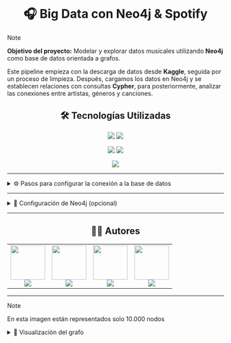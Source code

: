 <h1 align="center"> 🎧 Big Data con Neo4j & Spotify</h1>

> [!NOTE]
> **Objetivo del proyecto:** Modelar y explorar datos musicales utilizando **Neo4j** como base de datos orientada a grafos.
>
> Este pipeline empieza con la descarga de datos desde **Kaggle**, seguida por un proceso de limpieza. Después, cargamos los datos en Neo4j y se establecen relaciones con consultas **Cypher**, para posteriormente, analizar las conexiones entre artistas, géneros y canciones.
>

<h2 align="center">🛠 Tecnologías Utilizadas</h3>

<p align="center">
  <img src="https://img.shields.io/badge/Python-Limpieza-blue?logo=python&logoColor=white" />
  <img src="https://img.shields.io/badge/Kaggle-Datasets-20BEFF?logo=kaggle&logoColor=white" />
</p>

<p align="center">
  <img src="https://img.shields.io/badge/Neo4j-Base%20de%20Datos-008CC1?logo=neo4j&logoColor=green" />
  <img src="https://img.shields.io/badge/Cypher-Consultas-00A86B?logo=codeforces&logoColor=white" />
</p>

<p align="center">
  <img src="https://img.shields.io/badge/Spotify-Datos%20Musicales-1DB954?logo=spotify&logoColor=green" />
</p>

---

<details>

  <summary>⚙️ Pasos para configurar la conexión a la base de datos</summary>

  1. Crear un archivo llamado config.env dentro de la carpeta Scripts y pegar lo siguiente:
  
  
```env
  # Archivo de entrada (ruta completa o relativa)
  INPUT_FILE=./Scripts/spotify_dataset.csv
  
  # Archivo de salida (ruta completa o relativa)
  OUTPUT_FILE=./Scripts/spotify_clean.csv
```

  > ℹ️ **Nota:** Este archivo ya está incluido en .gitignore, por lo tanto no se subirá al repositorio.

  2. Instalar las librerías necesarias:
  
  
```bash
  pip install python-dotenv
  pip install kagglehub
```
  
  3. Ejecutar los scripts en orden:
  
```bash
  python Descarga_archivo.py
  python Limpieza.py
```
</details>

---

<details> <summary> 🧠 Configuración de Neo4j (opcional) </summary>
  
Si querés visualizar más de 300 nodos es importante que se configure en el Browser de Neo4j:

1. Aumentá el límite de nodos visibles en el Browser de Neo4j:

```Browser Settings
Graph Visualization
Initial Node Display: 1000
```

2. Asigná más memoria a Neo4j para cargar grandes volúmenes de datos (con precaución si tenés poca RAM):

```Settings
dbms.memory.heap.initial_size=2G
dbms.memory.heap.max_size=3G
dbms.memory.transaction.total.max=3G
```

> ⚠️ **Importante:**
>Estos valores son recomendados para equipos con al menos 8GB de RAM. Si tenés menos, ajustalos con cuidado.

</details>

---
<div align="center">
<h2 align="center">👨‍💻 Autores</h2>
<p align="center">
  <table>
    <tr>
      <td align="center">
        <a href="https://www.linkedin.com/in/c-elias-3a8065307/" target="_blank">
          <img src="https://avatars.githubusercontent.com/u/141202551" width="80" height="80" /><br>
          <img src="https://img.shields.io/badge/LinkedIn-Coradini%20Elias-0A66C2?style=sociale&logo=linkedin" />
        </a>
      </td>
      <td align="center">
        <a href="https://www.linkedin.com/in/axelescalante0/" target="_blank">
          <img src="https://avatars.githubusercontent.com/u/141271318" width="80" height="80" /><br>
          <img src="https://img.shields.io/badge/LinkedIn-Escalante%20Axel-0A66C2?style=sociale&logo=linkedin" />
        </a>
      </td>
      <td align="center">
        <a href="https://www.linkedin.com/in/ayrton-milessi-90ab91327/" target="_blank">
          <img src="https://avatars.githubusercontent.com/u/141248568?s=80" width="80" height="80" /><br>
          <img src="https://img.shields.io/badge/LinkedIn-Milessi%20Ayrton-0A66C2?style=sociale&logo=linkedin" />
        </a>
      </td>
      <td align="center">
        <a href="https://www.linkedin.com/in/adriel-starchevich" target="_blank">
          <img src="https://avatars.githubusercontent.com/u/102241028?s=80" width="80" height="80" /><br>
          <img src="https://img.shields.io/badge/LinkedIn-Starchevich%20Adriel-0A66C2?style=sociale&logo=linkedin" />
        </a>
      </td>
    </tr>
  </table>
</p>
</div>


---


>[!NOTE]
>
>En esta imagen están representados solo 10.000 nodos
<details>
  <summary> 🌌 Visualización del grafo  </summary>
<p align="center">
  <img src="https://raw.githubusercontent.com/Elias-C0/Big-Data-Neo4j/main/graph.svg" width="800px" alt="Graph" />
</p>
</details>

